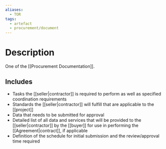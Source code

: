 ```yaml
---
aliases:
  - TOR
tags:
  - artefact
  - procurement/document
---
```

# Description
One of the [[Procurement Documentation]].
## Includes
- Tasks the [[seller|contractor]] is required to perform as well as specified coordination requirements
- Standards the [[seller|contractor]] will fulfill that are applicable to the [[project]]
- Data that needs to be submitted for approval
- Detailed list of all data and services that will be provided to the [[seller|contractor]] by the [[buyer]] for use in performing the [[Agreement|contract]], if applicable
- Definition of the schedule for initial submission and the review/approval time required